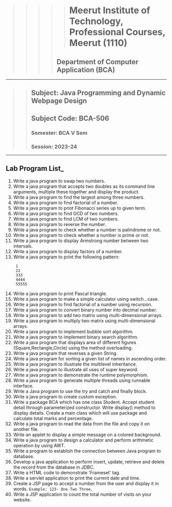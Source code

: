 >>>>> # Meerut Institute of Technology, Professional Courses, Meerut (1110) 
>>>> ## **Department of Computer Application (BCA)** 
---
>>## **Subject:**  Java Programming and Dynamic Webpage Design  
>>## **Subject Code:**  BCA-506
>>### **Semester:**  BCA V Sem 
>>### **Session:**  2023-24
---
 ## **Lab Program List_**
1. Write a java program to swap two numbers.
2. Write a java program that accepts two doubles as its command line arguments, multiple these together and display the product.
3. Write a java program to find the largest among three numbers.
4. Write a java program to find factorial of a number.
5. Write a java program to print Fibonacci series up to given term.
6. Write a java program to find GCD of two numbers.
7. Write a java program to find LCM of two numbers.
8. Write a java program to reverse the number.
9. Write a java program to check whether a number is palindrome or not.
10.	Write a java program to check whether a number is prime or not.
11.	Write a java program to display Armstrong number between two   intervals.
12.	Write a java program to display factors of a number.
13.	Write a java program to print the following pattern:
    ```
     1
     22
     333
     4444	
     55555
    ``` 
14.	Write a java program to print Pascal triangle.
15.	Write a java program to make a simple calculator using switch...case.
16.	Write a java program to find factorial of a number using recursion.
17.	Write a java program to convert binary number into decimal number.
18.	Write a java program to add two matrix using multi-dimensional arrays.
19.	Write a java program to multiply two matrix using multi-dimensional arrays.
20.	Write a java program to implement bubble sort algorithm.
21.	Write a java program to implement binary search algorithm.
22.	Write a java program that displays area of different figures (Square,Rectangle,Circle) using the method overloading.
23.	Write a java program that reverses a given String.
24.	Write a java program for sorting a given list of names in ascending order.
25.	Write a java program to illustrate the multilevel inheritance.
26.	Write a java program to illustrate all uses of super keyword.
27.	Write a java program to demonstrate the runtime polymorphism.
28.	Write a java program to generate multiple threads using runnable interface.
29.	Write a Java program to use the try and catch and finally block.
30.	Write a java program to create custom exception.
31.	Write a package BCA which has one class Student. Accept student detail through parameterized constructor. Write display() method to display details. Create a main class which will use package and calculate total marks and percentage.
32.	Write a java program to read the data from the file and copy it on another file.
33.	Write an applet to display a simple message on a colored background.
34.	Write a java program to design a calculator and perform arithmetic operation by using AWT.
35.	Write a program to establish the connection between Java program to database.
36.	Develop a java application to perform insert, update, retrieve and delete the record from the database in JDBC.
37.	Write a HTML code to demonstrate 'Frameset' tag.
38.	Write a servlet application to print the current date and time.
39.	Create a JSP page to accept a number from the user and display it in words.
```Example: 123- One Two Three.  ```
40.	Write a JSP application to count the total number of visits on your website.